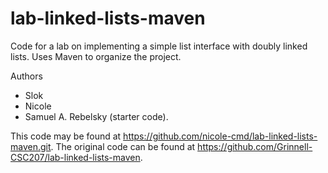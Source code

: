 # lab-linked-lists-maven

Code for a lab on implementing a simple list interface with doubly linked lists. Uses Maven to organize the project.

Authors

* Slok
* Nicole
* Samuel A. Rebelsky (starter code).

This code may be found at <https://github.com/nicole-cmd/lab-linked-lists-maven.git>. The original code can be found at <https://github.com/Grinnell-CSC207/lab-linked-lists-maven>.
